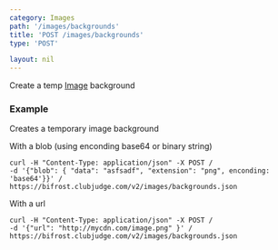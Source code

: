 ```yaml
---
category: Images
path: '/images/backgrounds'
title: 'POST /images/backgrounds'
type: 'POST'

layout: nil
---
```


Create a temp [Image](#/image-model) background

### Example

Creates a temporary image background

With a blob (using enconding base64 or binary string)

```
curl -H "Content-Type: application/json" -X POST /
-d '{"blob": { "data": "asfsadf", "extension": "png", enconding: 'base64'}}' /
https://bifrost.clubjudge.com/v2/images/backgrounds.json
```

With a url

```
curl -H "Content-Type: application/json" -X POST /
-d '{"url": "http://mycdn.com/image.png" }' /
https://bifrost.clubjudge.com/v2/images/backgrounds.json
```
